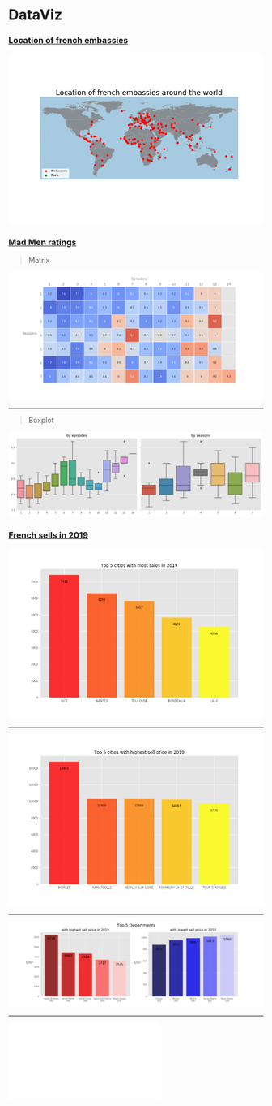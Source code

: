 # DataViz

### [Location of french embassies](Location_of_french_embassies_.ipynb)
![](images/embassies_loc.png)

### [Mad Men ratings](MadMen_Ratings.ipynb)
> Matrix

![](images/ratings_matrix.png)
*****
> Boxplot

![](images/ratings_boxplots.png) 

### [French sells in 2019](Sell_Price_in_France_2019.ipynb)

![](images/Top5Sales.png)
*****
![](images/Top5Prices.png)
*****
![](images/DeptStats.png)
*****
![Check the map of cities with 500+ sells](images/Sup500.html)
